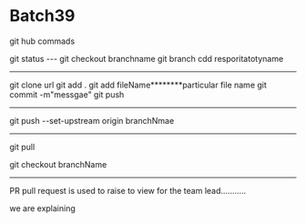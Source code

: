 # Batch39
 git hub commads

git status ---
git checkout branchname
git branch
cdd resporitatotyname
********

git clone url
 git add .
git add fileName********particular file name
git commit -m"messgae"
git push

******************

git push --set-upstream origin branchNmae

******************
git pull

git checkout branchName
*************

PR pull request is used to raise to view for the team lead...........


we are explaining




